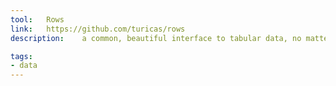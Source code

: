 ```yaml
---
tool:	Rows
link:	https://github.com/turicas/rows
description:	a common, beautiful interface to tabular data, no matter the format

tags:
- data
---
```

